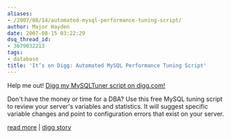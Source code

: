 ```yaml
---
aliases:
- /2007/08/14/automated-mysql-performance-tuning-script/
author: Major Hayden
date: 2007-08-15 03:22:29
dsq_thread_id:
- 3679032213
tags:
- database
title: 'It’s on Digg: Automated MySQL Performance Tuning Script'
---
```


Help me out! [Digg my MySQLTuner script on digg.com!][1]

Don't have the money or time for a DBA? Use this free MySQL tuning script to review your server's variables and statistics. It will suggest specific variable changes and point to configuration errors that exist on your server.

[read more][2] | [digg story][1]

 [1]: http://digg.com/linux_unix/Automated_MySQL_Performance_Tuning_Script
 [2]: http://mysqltuner.com/